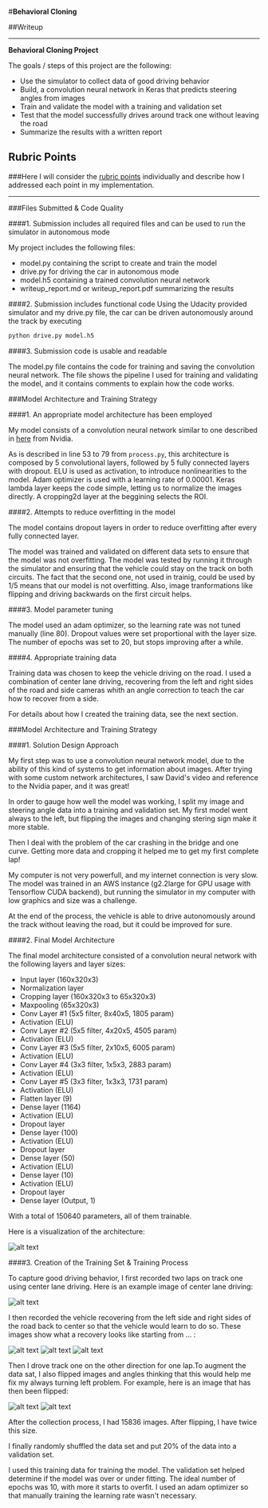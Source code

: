 #**Behavioral Cloning** 

##Writeup


---

**Behavioral Cloning Project**

The goals / steps of this project are the following:
* Use the simulator to collect data of good driving behavior
* Build, a convolution neural network in Keras that predicts steering angles from images
* Train and validate the model with a training and validation set
* Test that the model successfully drives around track one without leaving the road
* Summarize the results with a written report


[//]: # (Image References)

[image1]: ./examples/placeholder.png "Model Visualization"
[image2]: ./examples/placeholder.png "Grayscaling"
[image3]: ./examples/placeholder_small.png "Recovery Image"
[image4]: ./examples/placeholder_small.png "Recovery Image"
[image5]: ./examples/placeholder_small.png "Recovery Image"
[image6]: ./examples/placeholder_small.png "Normal Image"
[image7]: ./examples/placeholder_small.png "Flipped Image"
[image8]: ./images/model.PNG "Model"

## Rubric Points
###Here I will consider the [rubric points](https://review.udacity.com/#!/rubrics/432/view) individually and describe how I addressed each point in my implementation.  

---
###Files Submitted & Code Quality

####1. Submission includes all required files and can be used to run the simulator in autonomous mode

My project includes the following files:
* model.py containing the script to create and train the model
* drive.py for driving the car in autonomous mode
* model.h5 containing a trained convolution neural network 
* writeup_report.md or writeup_report.pdf summarizing the results

####2. Submission includes functional code
Using the Udacity provided simulator and my drive.py file, the car can be driven autonomously around the track by executing 
```sh
python drive.py model.h5
```

####3. Submission code is usable and readable

The model.py file contains the code for training and saving the convolution neural network. The file shows the pipeline I used for training and validating the model, and it contains comments to explain how the code works.

###Model Architecture and Training Strategy

####1. An appropriate model architecture has been employed

My model consists of a convolution neural network similar to one described in [here](http://images.nvidia.com/content/tegra/automotive/images/2016/solutions/pdf/end-to-end-dl-using-px.pdf) from Nvidia.

As is described in line 53 to 79 from `process.py`, this architecture is composed by 5 convolutional layers, followed by 5 fully connected layers with dropout. ELU is used as activation, to introduce nonlinearities to the model. Adam optimizer is used with a learning rate of 0.00001. Keras lambda layer keeps the code simple, letting us to normalize the images directly. A cropping2d layer at the beggining selects the ROI.


####2. Attempts to reduce overfitting in the model

The model contains dropout layers in order to reduce overfitting after every fully connected layer.  

The model was trained and validated on different data sets to ensure that the model was not overfitting. The model was tested by running it through the simulator and ensuring that the vehicle could stay on the track on both circuits. The fact that the second one, not used in trainig, could be used by 1/5 means that our model is not overfitting. Also, image tranformations like flipping and driving backwards on the first circuit helps.

####3. Model parameter tuning

The model used an adam optimizer, so the learning rate was not tuned manually (line 80). Dropout values were set proportional with the layer size. The number of epochs was set to 20, but stops improving after a while.

####4. Appropriate training data

Training data was chosen to keep the vehicle driving on the road. I used a combination of center lane driving, recovering from the left and right sides of the road and side cameras whith an angle correction to teach the car how to recover from a side.

For details about how I created the training data, see the next section. 

###Model Architecture and Training Strategy

####1. Solution Design Approach

My first step was to use a convolution neural network model, due to the ability of this kind of systems to get information about images. After trying with some custom network architectures, I saw David's video and reference to the Nvidia paper, and it was great!

In order to gauge how well the model was working, I split my image and steering angle data into a training and validation set. My first model went always to the left, but flipping the images and changing stering sign make it more stable. 

Then I deal with the problem of the car crashing in the bridge and one curve. Getting more data and cropping it helped me to get my first complete lap!

My computer is not very powerfull, and my internet connection is very slow. The model was trained in an AWS instance (g2.2large for GPU usage with Tensorflow CUDA backend), but running the simulator in my computer with low graphics and size was a challenge.

At the end of the process, the vehicle is able to drive autonomously around the track without leaving the road, but it could be improved for sure. 

####2. Final Model Architecture

The final model architecture consisted of a convolution neural network with the following layers and layer sizes:

* Input layer (160x320x3)
* Normalization layer
* Cropping layer (160x320x3 to 65x320x3)
* Maxpooling (65x320x3)
* Conv Layer #1 (5x5 filter, 8x40x5, 1805 param)
* Activation (ELU)
* Conv Layer #2 (5x5 filter, 4x20x5, 4505 param)
* Activation (ELU)
* Conv Layer #3 (5x5 filter, 2x10x5, 6005 param)
* Activation (ELU)
* Conv Layer #4 (3x3 filter, 1x5x3,  2883 param)
* Activation (ELU)
* Conv Layer #5 (3x3 filter, 1x3x3,  1731 param)
* Activation (ELU)
* Flatten layer (9)
* Dense layer (1164)
* Activation (ELU)
* Dropout layer
* Dense layer (100)
* Activation (ELU)
* Dropout layer
* Dense layer (50)
* Activation (ELU)
* Dense layer (10)
* Activation (ELU)
* Dropout layer
* Dense layer (Output, 1)

With a total of 150640 parameters, all of them trainable.


Here is a visualization of the architecture: 

![alt text][image8]

####3. Creation of the Training Set & Training Process

To capture good driving behavior, I first recorded two laps on track one using center lane driving. Here is an example image of center lane driving:

![alt text][image2]

I then recorded the vehicle recovering from the left side and right sides of the road back to center so that the vehicle would learn to do so. These images show what a recovery looks like starting from ... :

![alt text][image3]
![alt text][image4]
![alt text][image5]

Then I drove track one on the other direction for one lap.To augment the data sat, I also flipped images and angles thinking that this would help me fix my always turning left problem. For example, here is an image that has then been flipped:

![alt text][image6]
![alt text][image7]


After the collection process, I had 15836 images. After flipping, I have twice this size.


I finally randomly shuffled the data set and put 20% of the data into a validation set. 

I used this training data for training the model. The validation set helped determine if the model was over or under fitting. The ideal number of epochs was 10, with more it starts to overfit. I used an adam optimizer so that manually training the learning rate wasn't necessary.
